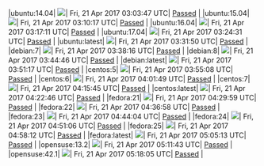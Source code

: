 |ubuntu:14.04| ![](https://cdn.rawgit.com/Neilpang/acmetest/master/status/ubuntu-14.04.svg?1492743827)| Fri, 21 Apr 2017 03:03:47 UTC| [Passed](https://github.com/Neilpang/acmetest/blob/master/logs/ubuntu-14.04.out) |
|ubuntu:15.04| ![](https://cdn.rawgit.com/Neilpang/acmetest/master/status/ubuntu-15.04.svg?1492744217)| Fri, 21 Apr 2017 03:10:17 UTC| [Passed](https://github.com/Neilpang/acmetest/blob/master/logs/ubuntu-15.04.out) |
|ubuntu:16.04| ![](https://cdn.rawgit.com/Neilpang/acmetest/master/status/ubuntu-16.04.svg?1492744631)| Fri, 21 Apr 2017 03:17:11 UTC| [Passed](https://github.com/Neilpang/acmetest/blob/master/logs/ubuntu-16.04.out) |
|ubuntu:17.04| ![](https://cdn.rawgit.com/Neilpang/acmetest/master/status/ubuntu-17.04.svg?1492745071)| Fri, 21 Apr 2017 03:24:31 UTC| [Passed](https://github.com/Neilpang/acmetest/blob/master/logs/ubuntu-17.04.out) |
|ubuntu:latest| ![](https://cdn.rawgit.com/Neilpang/acmetest/master/status/ubuntu-latest.svg?1492745510)| Fri, 21 Apr 2017 03:31:50 UTC| [Passed](https://github.com/Neilpang/acmetest/blob/master/logs/ubuntu-latest.out) |
|debian:7| ![](https://cdn.rawgit.com/Neilpang/acmetest/master/status/debian-7.svg?1492745896)| Fri, 21 Apr 2017 03:38:16 UTC| [Passed](https://github.com/Neilpang/acmetest/blob/master/logs/debian-7.out) |
|debian:8| ![](https://cdn.rawgit.com/Neilpang/acmetest/master/status/debian-8.svg?1492746286)| Fri, 21 Apr 2017 03:44:46 UTC| [Passed](https://github.com/Neilpang/acmetest/blob/master/logs/debian-8.out) |
|debian:latest| ![](https://cdn.rawgit.com/Neilpang/acmetest/master/status/debian-latest.svg?1492746677)| Fri, 21 Apr 2017 03:51:17 UTC| [Passed](https://github.com/Neilpang/acmetest/blob/master/logs/debian-latest.out) |
|centos:5| ![](https://cdn.rawgit.com/Neilpang/acmetest/master/status/centos-5.svg?1492746908)| Fri, 21 Apr 2017 03:55:08 UTC| [Passed](https://github.com/Neilpang/acmetest/blob/master/logs/centos-5.out) |
|centos:6| ![](https://cdn.rawgit.com/Neilpang/acmetest/master/status/centos-6.svg?1492747309)| Fri, 21 Apr 2017 04:01:49 UTC| [Passed](https://github.com/Neilpang/acmetest/blob/master/logs/centos-6.out) |
|centos:7| ![](https://cdn.rawgit.com/Neilpang/acmetest/master/status/centos-7.svg?1492748145)| Fri, 21 Apr 2017 04:15:45 UTC| [Passed](https://github.com/Neilpang/acmetest/blob/master/logs/centos-7.out) |
|centos:latest| ![](https://cdn.rawgit.com/Neilpang/acmetest/master/status/centos-latest.svg?1492748566)| Fri, 21 Apr 2017 04:22:46 UTC| [Passed](https://github.com/Neilpang/acmetest/blob/master/logs/centos-latest.out) |
|fedora:21| ![](https://cdn.rawgit.com/Neilpang/acmetest/master/status/fedora-21.svg?1492748999)| Fri, 21 Apr 2017 04:29:59 UTC| [Passed](https://github.com/Neilpang/acmetest/blob/master/logs/fedora-21.out) |
|fedora:22| ![](https://cdn.rawgit.com/Neilpang/acmetest/master/status/fedora-22.svg?1492749418)| Fri, 21 Apr 2017 04:36:58 UTC| [Passed](https://github.com/Neilpang/acmetest/blob/master/logs/fedora-22.out) |
|fedora:23| ![](https://cdn.rawgit.com/Neilpang/acmetest/master/status/fedora-23.svg?1492749844)| Fri, 21 Apr 2017 04:44:04 UTC| [Passed](https://github.com/Neilpang/acmetest/blob/master/logs/fedora-23.out) |
|fedora:24| ![](https://cdn.rawgit.com/Neilpang/acmetest/master/status/fedora-24.svg?1492750266)| Fri, 21 Apr 2017 04:51:06 UTC| [Passed](https://github.com/Neilpang/acmetest/blob/master/logs/fedora-24.out) |
|fedora:25| ![](https://cdn.rawgit.com/Neilpang/acmetest/master/status/fedora-25.svg?1492750692)| Fri, 21 Apr 2017 04:58:12 UTC| [Passed](https://github.com/Neilpang/acmetest/blob/master/logs/fedora-25.out) |
|fedora:latest| ![](https://cdn.rawgit.com/Neilpang/acmetest/master/status/fedora-latest.svg?1492751113)| Fri, 21 Apr 2017 05:05:13 UTC| [Passed](https://github.com/Neilpang/acmetest/blob/master/logs/fedora-latest.out) |
|opensuse:13.2| ![](https://cdn.rawgit.com/Neilpang/acmetest/master/status/opensuse-13.2.svg?1492751503)| Fri, 21 Apr 2017 05:11:43 UTC| [Passed](https://github.com/Neilpang/acmetest/blob/master/logs/opensuse-13.2.out) |
|opensuse:42.1| ![](https://cdn.rawgit.com/Neilpang/acmetest/master/status/opensuse-42.1.svg?1492751885)| Fri, 21 Apr 2017 05:18:05 UTC| [Passed](https://github.com/Neilpang/acmetest/blob/master/logs/opensuse-42.1.out) |
